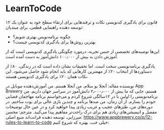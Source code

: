 # LearnToCode
۱۲ قانون برای یادگیری کدنویسی
نکات و ترفندهایی برای ارتقاء سطح خود به عنوان یک توسعه دهنده
راهنمایی قطعی، برای مبتدیان:
- چگونه برنامه‌نویس بهتری شویم؟
- بهترین روش‌ها برای یادگیری کدنویسی چیست؟

این‌ها توصیه‌های تخصصی از جنس تجربه، درمورد چگونگی یادگیری کدنویسی است که از آموزش دادن به بیش از ۱۰۰٫۰۰۰ دانش‌آموز به دست آمده است.

یادگیری برنامه‌نویسی سخت است. اما تحقیقات نشان داده است که در زندگی، ۸۰٪ از دستاوردها از انتخاب ۲۰٪ از مهمترین کارهایی که باید انجام شود حاصل می‌شود. این نکات همان ۲۰٪ برای یادگیری کدنویسی هستند.

نویسنده مقاله: آنجلا یو
سلام، من آنجلا هستم. من آموزش‌دهنده موبایل در App Brewery هستم،‌ جایی که ما بیش از ۲٫۰۰۰٫۰۰۰ دانش‌آموز در سراسر جهان داریم.
من برنامه‌نویسی را اولین با در ۱۲سالگی شروع کردم و می‌خواستم برنامه مهاجمان فضایی خودم را بسازم. از آن زمان، من صدها برنامه و چندین بازی عالی برای بوت ساختم. در دوره‌های من، طنزهای عجیب و غریب زیادی پیدا خواهید کرد و در عین حال توضیحات مفصل و انیمیشن‌های زیادی هم برای درک راحت‌تر مفاهیم پیدا می‌کنید.
مترجم: محسن میرزایی، توسعه دهنده فرانت‌اند
منبع اصلی:
https://www.appbrewery.co/p/12-rules-to-learn-to-code
خیلی خب،‌ بهتره که شروع کنیم:
